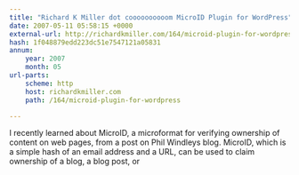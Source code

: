 ```yaml
---
title: "Richard K Miller dot coooooooooom MicroID Plugin for WordPress"
date: 2007-05-11 05:58:15 +0000
external-url: http://richardkmiller.com/164/microid-plugin-for-wordpress
hash: 1f048879edd223dc51e7547121a05831
annum:
    year: 2007
    month: 05
url-parts:
    scheme: http
    host: richardkmiller.com
    path: /164/microid-plugin-for-wordpress

---
```


I recently learned about MicroID, a microformat for verifying ownership of content on web pages, from a post on Phil Windleys blog. MicroID, which is a simple hash of an email address and a URL, can be used to claim ownership of a blog, a blog post, or
